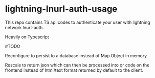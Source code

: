 # lightning-lnurl-auth-usage

This repo contains TS api codes to authenticate your user with lightning network lnurl-auth.

Heavily on Typescript 

#TODO

Reconfigure to persist to a database instead of Map Object in memory

Rescale to return json which can then be processed into qr code on the frontend instead of html/text format returned by default to the client.
